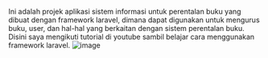 Ini adalah projek aplikasi sistem informasi untuk perentalan buku yang dibuat dengan framework laravel, dimana dapat digunakan untuk mengurus buku, user, dan hal-hal yang berkaitan dengan sistem perentalan buku. Disini saya mengikuti tutorial di youtube sambil belajar cara menggunakan framework laravel.
![image](https://user-images.githubusercontent.com/88927229/196758267-07e29f4f-68c4-49f5-ad2f-521db472ef12.png)
